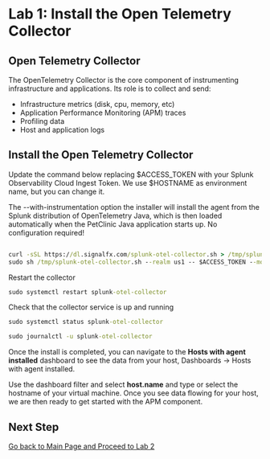 # Lab 1: Install the Open Telemetry Collector

## Open Telemetry Collector

The OpenTelemetry Collector is the core component of instrumenting infrastructure and applications. Its role is to
collect and send:

* Infrastructure metrics (disk, cpu, memory, etc)
* Application Performance Monitoring (APM) traces
* Profiling data
* Host and application logs

## Install the Open Telemetry Collector

Update the command below replacing $ACCESS_TOKEN with your Splunk Observability Cloud Ingest Token. We use $HOSTNAME as environment name, but you can change it.

The --with-instrumentation option the installer will install
the agent from the Splunk distribution of OpenTelemetry Java, which is then loaded automatically when the PetClinic Java
application starts up. No configuration required!

```cmd

curl -sSL https://dl.signalfx.com/splunk-otel-collector.sh > /tmp/splunk-otel-collector.sh && \
sudo sh /tmp/splunk-otel-collector.sh --realm us1 -- $ACCESS_TOKEN --mode agent --without-fluentd --with-instrumentation --deployment-environment $HOSTNAME

```

Restart the collector

```cmd
sudo systemctl restart splunk-otel-collector
```

Check that the collector service is up and running

```cmd
sudo systemctl status splunk-otel-collector
```

```cmd
sudo journalctl -u splunk-otel-collector
```

Once the install is completed, you can navigate to the **Hosts with agent installed** dashboard to see the data from your host, Dashboards → Hosts with agent installed.

Use the dashboard filter and select **host.name** and type or select the hostname of your virtual machine. Once you see data flowing for your host, we are then ready to get started with the APM component.

## Next Step

[Go back to Main Page and Proceed to Lab 2](README.md)